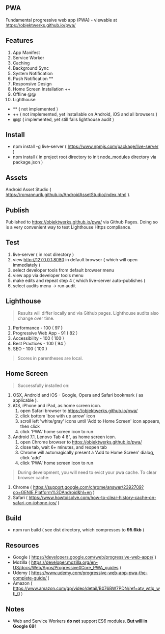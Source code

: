 PWA
---
Fundamental progressive web app (PWA) - viewable at https://objektwerks.github.io/pwa/

Features
--------
1. App Manifest
2. Service Worker
3. Caching
4. Background Sync
5. System Notification
6. Push Notification **
7. Responsive Design
8. Home Screen Installation ++
9. Offline @@
10. Lighthouse

* ** ( not implemented )
* ++ ( not implemented, yet installable on Android, iOS and all browsers )
* @@ ( implemented, yet still fails lighthouse audit )

Install
-------
* npm install -g live-server ( https://www.npmjs.com/package/live-server )
* npm install ( in project root directory to init node_modules directory via package.json )

Assets
------
Android Asset Studio ( https://romannurik.github.io/AndroidAssetStudio/index.html ).

Publish
-------
Published to https://objektwerks.github.io/pwa/ via Github Pages. Doing so is a very
convenient way to test Lighthouse Https compliance.

Test
----
1. live-server ( in root directory )
2. view http://127.0.0.1:8080 in default browser ( which will open immediately )
3. select developer tools from default browser menu
4. view app via developer tools menu
5. make edits and repeat step 4 ( which live-server auto-publishes )
6. select audits menu -> run audit

Lighthouse
----------
>Results will differ locally and via Github pages. Lighthouse audits also change over time.

1. Performance - 100 ( 97 )
2. Progressive Web App - 91 ( 82 )
3. Accessibility - 100 ( 100 )
4. Best Practices - 100 ( 94 )
5. SEO - 100 ( 100 )

>Scores in parentheses are local.

Home Screen
-----------
>Successfully installed on:

1. OSX, Android and iOS - Google, Opera and Safari bookmark ( as applicable ).
2. iOS, iPhone and iPad, as home screen icon.
    1. open Safari browser to https://objektwerks.github.io/pwa/
    2. click bottom 'box with up arrow' icon
    3. scroll left 'white/gray' icons until 'Add to Home Screen' icon appears, then click
    4. click 'PWA' home screen icon to run
3. Android 7.1, Lenovo Tab 4 8", as home screen icon.
    1. open Chrome browser to https://objektwerks.github.io/pwa/
    2. close tab, wait 6+ minutes, and reopen tab
    3. Chrome will automagically present a 'Add to Home Screen' dialog, click 'add'
    4. click 'PWA' home screen icon to run

>During development, you will need to evict your pwa cache. To clear browser cache:

1. Chrome ( https://support.google.com/chrome/answer/2392709?co=GENIE.Platform%3DAndroid&hl=en )
2. Safari ( https://www.howtoisolve.com/how-to-clear-history-cache-on-safari-on-iphone-ios/ )

Build
-----
* npm run build ( see dist directory, which compresses to **95.6kb** )

Resources
---------
* Google ( https://developers.google.com/web/progressive-web-apps/ )
* Mozilla ( https://developer.mozilla.org/en-US/docs/Web/Apps/Progressive#Core_PWA_guides )
* Udemy ( https://www.udemy.com/progressive-web-app-pwa-the-complete-guide/ )
* Amazon ( https://www.amazon.com/gp/video/detail/B076BW7PDN/ref=atv_wtlp_wtl_0 )

Notes
-----
* Web and Service Workers **do not** support ES6 modules. **But will in Google 69!**